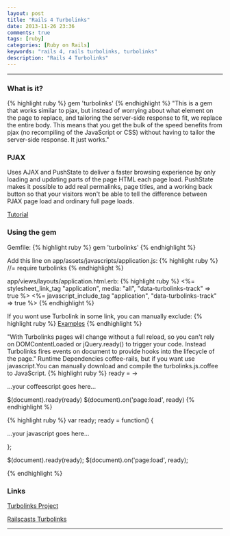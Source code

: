 ```yaml
---
layout: post
title: "Rails 4 Turbolinks"
date: 2013-11-26 23:36
comments: true
tags: [ruby]
categories: [Ruby on Rails]
keywords: "rails 4, rails turbolinks, turbolinks"
description: "Rails 4 Turbolinks"
---
```


---
<!--more-->

### What is it?
{% highlight ruby %}
	gem 'turbolinks'
{% endhighlight %}
"This is a gem that works similar to pjax, but instead of worrying about what element on the page to replace, and tailoring the server-side response to fit, we replace the entire body. This means that you get the bulk of the speed benefits from pjax (no recompiling of the JavaScript or CSS) without having to tailor the server-side response. It just works."

### PJAX
Uses AJAX and PushState to deliver a faster browsing experience by only loading and updating parts of the page HTML each page load. PushState makes it possible to add real permalinks, page titles, and a working back button so that your visitors won't be able to tell the difference between PJAX page load and ordinary full page loads.

[Tutorial](http://www.youtube.com/watch?v=CKv9C2qUL-8 "Title")

### Using the gem
Gemfile:
{% highlight ruby %}
	gem 'turbolinks'
{% endhighlight %}

Add this line on app/assets/javascripts/application.js:
{% highlight ruby %}
	//= require turbolinks
{% endhighlight %}

app/views/layouts/application.html.erb:
{% highlight ruby %}
<%= stylesheet_link_tag    "application", media: "all", "data-turbolinks-track" => true %>
<%= javascript_include_tag "application", "data-turbolinks-track" => true %>
{% endhighlight %}

If you wont use Turbolink in some link, you can manually exclude:
{% highlight ruby %}
<a href="/examples" data-no-turbolink>Examples</a>
{% endhighlight %}

"With Turbolinks pages will change without a full reload, so you can't rely on DOMContentLoaded or jQuery.ready() to trigger your code. Instead Turbolinks fires events on document to provide hooks into the lifecycle of the page."
Runtime Dependencies coffee-rails, but if you want use javascript.You can manually download and compile the turbolinks.js.coffee to JavaScript.
{% highlight ruby %}
ready = ->

  ...your coffeescript goes here...

$(document).ready(ready)
$(document).on('page:load', ready)
{% endhighlight %}

{% highlight ruby %}
var ready;
ready = function() {

  ...your javascript goes here...

};

$(document).ready(ready);
$(document).on('page:load', ready);

{% endhighlight %}


### Links
[Turbolinks Project](https://github.com/rails/turbolinks "Turbolinks Project")

[Railscasts Turbolinks](http://railscasts.com/episodes/390-turbolinks "Railscasts Turbolinks")

---